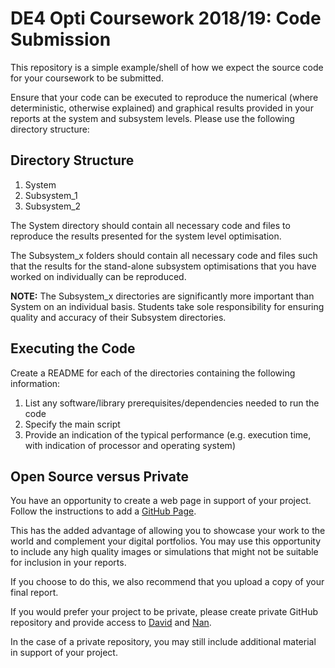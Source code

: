 DE4 Opti Coursework 2018/19: Code Submission
============
This repository is a simple example/shell of how we expect the source code for
your coursework to be submitted. 

Ensure that your code can be executed to reproduce the numerical (where
deterministic, otherwise explained) and graphical results provided in your
reports at the system and subsystem levels. Please use the following directory
structure:  

Directory Structure
-----------
1. System
2. Subsystem_1
3. Subsystem_2

The System directory should contain all necessary code and files to reproduce
the results presented for the system level optimisation. 

The Subsystem_x folders should contain all necessary code and files such that
the results for the stand-alone subsystem optimisations that you have worked on
individually can be reproduced. 

**NOTE:** The Subsystem_x directories are significantly more important than 
System on an individual basis. Students take sole responsibility for ensuring quality and accuracy of their Subsystem directories.

Executing the Code
----------
Create a README for each of the directories containing the following
information: 

1. List any software/library prerequisites/dependencies needed to run the code
2. Specify the main script 
3. Provide an indication of the typical performance (e.g. execution time, with
indication of processor and operating system)

Open Source versus Private 
----------
You have an opportunity to create a web page in support of your project.  Follow
the instructions to add a [GitHub Page](https://pages.github.com). 

This has the added advantage of allowing you to showcase your work to the world
and complement your digital portfolios. You may use this opportunity to include
any high quality images or simulations that might not be suitable for inclusion
in your reports.  

If you choose to do this, we also recommend that you upload a copy of your final
report.  

If you would prefer your project to be private, please create private GitHub
repository and provide access to [David](<mailto:david.boyle@imperial.ac.uk>)
and [Nan](<mailto:n.li09@imperial.ac.uk>).

In the case of a private repository, you may still include additional material
in support of your project.
